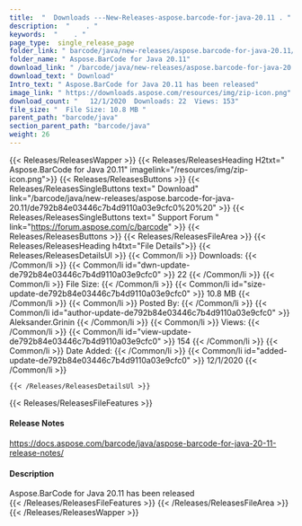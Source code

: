 ```yaml
---
title:  "  Downloads ---New-Releases-aspose.barcode-for-java-20.11 . " 
description:  "    . " 
keywords:  "    . " 
page_type:  single_release_page
folder_link: " barcode/java/new-releases/aspose.barcode-for-java-20.11/"
folder_name: " Aspose.BarCode for Java 20.11"
download_link: " /barcode/java/new-releases/aspose.barcode-for-java-20.11/de792b84e03446c7b4d9110a03e9cfc0"
download_text: " Download"
Intro_text: " Aspose.BarCode for Java 20.11 has been released"
image_link: " https://downloads.aspose.com/resources/img/zip-icon.png"
download_count: "   12/1/2020  Downloads: 22  Views: 153"
file_size: "  File Size: 10.8 MB "
parent_path: "barcode/java"
section_parent_path: "barcode/java"
weight: 26 
---
```


{{< Releases/ReleasesWapper >}}
  {{< Releases/ReleasesHeading H2txt=" Aspose.BarCode for Java 20.11" imagelink="/resources/img/zip-icon.png">}}
  {{< Releases/ReleasesButtons >}}
    {{< Releases/ReleasesSingleButtons text=" Download" link="/barcode/java/new-releases/aspose.barcode-for-java-20.11/de792b84e03446c7b4d9110a03e9cfc0%20%20" >}}
    {{< Releases/ReleasesSingleButtons text=" Support Forum " link="https://forum.aspose.com/c/barcode" >}}
  {{< Releases/ReleasesButtons >}}
  {{< Releases/ReleasesFileArea >}}
    {{< Releases/ReleasesHeading h4txt="File Details">}}
    {{< Releases/ReleasesDetailsUl >}}
            {{< Common/li  >}} Downloads: {{< /Common/li >}} 
      {{< Common/li id="dwn-update-de792b84e03446c7b4d9110a03e9cfc0" >}} 22 {{< /Common/li >}} 
      {{< Common/li  >}} File Size: {{< /Common/li >}} 
      {{< Common/li id="size-update-de792b84e03446c7b4d9110a03e9cfc0" >}} 10.8 MB {{< /Common/li >}} 
      {{< Common/li  >}} Posted By: {{< /Common/li >}} 
      {{< Common/li id="author-update-de792b84e03446c7b4d9110a03e9cfc0" >}} Aleksander.Grinin {{< /Common/li >}} 
      {{< Common/li  >}} Views: {{< /Common/li >}} 
      {{< Common/li id="view-update-de792b84e03446c7b4d9110a03e9cfc0" >}} 154 {{< /Common/li >}} 
      {{< Common/li  >}} Date Added: {{< /Common/li >}} 
      {{< Common/li id="added-update-de792b84e03446c7b4d9110a03e9cfc0" >}} 12/1/2020 {{< /Common/li >}} 

    {{< /Releases/ReleasesDetailsUl >}}

  {{< Releases/ReleasesFileFeatures >}}
      <h4>Release Notes</h4><div><a href="https://docs.aspose.com/barcode/java/aspose-barcode-for-java-20-11-release-notes/">https://docs.aspose.com/barcode/java/aspose-barcode-for-java-20-11-release-notes/</a></div><h4>Description</h4><div class="HTMLDescription">Aspose.BarCode for Java 20.11 has been released</div>
  {{< /Releases/ReleasesFileFeatures >}}
 {{< /Releases/ReleasesFileArea >}}
{{< /Releases/ReleasesWapper >}}


